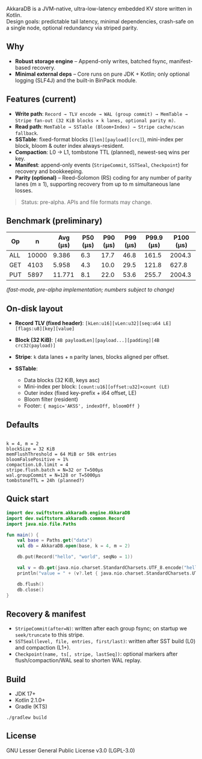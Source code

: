AkkaraDB is a JVM-native, ultra-low-latency embedded KV store written in Kotlin.  
Design goals: predictable tail latency, minimal dependencies, crash-safe on a single node, optional redundancy via striped parity.

## Why

* **Robust storage engine** – Append-only writes, batched fsync, manifest-based recovery.
* **Minimal external deps** – Core runs on pure JDK + Kotlin; only optional logging (SLF4J) and the built-in BinPack module.

## Features (current)

* **Write path**: `Record → TLV encode → WAL (group commit) → MemTable → Stripe fan-out (32 KiB blocks × k lanes, optional parity m)`.
* **Read path**: `MemTable → SSTable (Bloom+Index) → Stripe cache/scan fallback`.
* **SSTable**: fixed-format blocks (`[len][payload][crc]`), mini-index per block, bloom & outer index always-resident.
* **Compaction**: L0 → L1, tombstone TTL (planned), newest-seq wins per key.
* **Manifest**: append-only events (`StripeCommit`, `SSTSeal`, `Checkpoint`) for recovery and bookkeeping.
* **Parity (optional)** – Reed–Solomon (RS) coding for any number of parity lanes (m ≥ 1), supporting recovery from up to m simultaneous lane losses.

> Status: pre-alpha. APIs and file formats may change.

## Benchmark (preliminary)

| Op   | n     | Avg (µs) | P50 (µs) | P90 (µs) | P99 (µs) | P99.9 (µs) | P100 (µs) |
|------|-------|----------|----------|----------|----------|------------|-----------|
| ALL  | 10000 | 9.386    | 6.3      | 17.7     | 46.8     | 161.5      | 2004.3    |
| GET  | 4103  | 5.958    | 4.3      | 10.0     | 29.5     | 121.8      | 627.8     |
| PUT  | 5897  | 11.771   | 8.1      | 22.0     | 53.6     | 255.7      | 2004.3    |

*(fast-mode, pre-alpha implementation; numbers subject to change)*

## On-disk layout

* **Record TLV (fixed header)**: `[kLen:u16][vLen:u32][seq:u64 LE][flags:u8][key][value]`
* **Block (32 KiB)**: `[4B payloadLen][payload...][padding][4B crc32(payload)]`
* **Stripe**: `k` data lanes + `m` parity lanes, blocks aligned per offset.
* **SSTable**:

    * Data blocks (32 KiB, keys asc)
    * Mini-index per block: `[count:u16][offset:u32]×count (LE)`
    * Outer index (fixed key-prefix + i64 offset, LE)
    * Bloom filter (resident)
    * Footer: `{ magic='AKSS', indexOff, bloomOff }`

## Defaults

```

k = 4, m = 2
blockSize = 32 KiB
memFlushThreshold = 64 MiB or 50k entries
bloomFalsePositive ≈ 1%
compaction.L0.limit = 4
stripe.flush.batch = N=32 or T=500µs
wal.groupCommit = N=128 or T=5000µs
tombstoneTTL = 24h (planned?)

````

## Quick start

```kotlin
import dev.swiftstorm.akkaradb.engine.AkkaraDB
import dev.swiftstorm.akkaradb.common.Record
import java.nio.file.Paths

fun main() {
    val base = Paths.get("data")
    val db = AkkaraDB.open(base, k = 4, m = 2)

    db.put(Record("hello", "world", seqNo = 1))

    val v = db.get(java.nio.charset.StandardCharsets.UTF_8.encode("hello"))
    println("value = " + (v?.let { java.nio.charset.StandardCharsets.UTF_8.decode(it) }))

    db.flush()
    db.close()
}
````

## Recovery & manifest

* `StripeCommit(after=N)`: written after each group fsync; on startup we `seek/truncate` to this stripe.
* `SSTSeal(level, file, entries, first/last)`: written after SST build (L0) and compaction (L1+).
* `Checkpoint(name, ts[, stripe, lastSeq])`: optional markers after flush/compaction/WAL seal to shorten WAL replay.

## Build

* JDK 17+
* Kotlin 2.1.0+
* Gradle (KTS)

```
./gradlew build
```

## License

GNU Lesser General Public License v3.0 (LGPL-3.0)